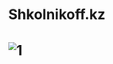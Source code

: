 # Shkolnikoff.kz
# ![1](https://user-images.githubusercontent.com/23297062/46890528-ef45c000-ce88-11e8-9a93-cbd2482d42df.png)
